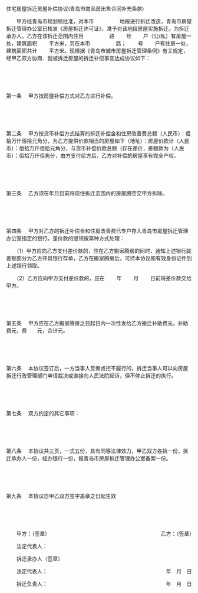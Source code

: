 



住宅房屋拆迁房屋补偿协议(青岛市商品房出售合同补充条款)



 

　　甲方经青岛市规划局批准，对本市　　　　　地段进行拆迁改造，青岛市房屋拆迁管理办公室已核发《房屋拆迁许可证》，准予对该地段房屋实施拆迁。为拆迁承办人。乙方在该拆迁范围内住用　　　　　路　　 号　　 户（公/私）有房屋一处，建筑面积　　 平方米，另在本市　　　　　路；　　 号　　 户有住房一处，建筑面积共计　　 平方米。现根据《青岛市城市房屋拆迁管理条例》有关规定，经甲乙双方协商．就被拆迁房屋的拆迁补偿事宜达成协议如下：

　　

　　

第一条
　甲方按房屋补偿方式对乙方进行补偿。

　　

　　

第二条
　甲方按货币补偿方式结算的拆迁补偿金和住房改善费总额（人民币）：佰拾万仟佰拾元角分，为乙方提供价款相当的房屋如下（地址）：房屋价款计（人民币）：佰拾万仟佰拾元角分，与货币补偿价款总额（存在差价，差额款为（人民币）：佰拾万仟佰角分，由方支付给方后，乙方对补偿的房屋享有完全产权。

　　

　　

第三条
　乙方须在年月目前将现住拆迁范围内的房屋腾空交甲方拆除。

　　

　　

第四条
　甲方对乙方的拆迁补偿金和住房改善费已专户存入青岛市房屋拆迁管理办公室指定的银行。差价款的提领按第种方式处理：

　　（1）甲方应向乙方支付差价款的，应在乙方搬家腾房的同时，通知上述银行就差额部分为乙方开具银行存单，乙方在搬家腾房后，可持本协议和有效身份证件到上述银行领取。

　　（2）乙方应向甲方支付差价款的，应在　　 年　　 月　　 日前将差价款交给甲方。

　　

　　

第五条
　甲方应在乙方搬家腾房之日起日内一次性发给乙方搬迁补助费元，补助费元，费　　元，合计元。

　　

　　

第六条
　本协议签订后，一方当事人反悔或拒不履行的，拆迁当事人可以向房屋拆迁行政管理部门申请裁决或直接向人民法院起诉，但不停止拆迁的执行。

　　

　　

第七条
　双方约定的其它事项：

　　

　　

第八条
　本协议共三页，一式五份，具有同等法律效力，甲乙双方各执一份，拆迁承办人一份，经办银行一份，报青岛市房屋拆迁管理办公室备案一份。

　　

　　

第九条
　本协议自甲乙双方签字盖章之日起生效　　

　　

　　

　　甲方：（签章）　　　　　　　　　　　　　　　　　　　　　　乙方：（签章）

　　法定代表人：

　　拆迁承办人（签章）

　　法定代表人：　　　　　　　　　　　　　　　　　　　　　　　年　月　日

　　拆迁负责人：　　　　　　　　　　　　　　　　　　　　　　　年　月　日

　　